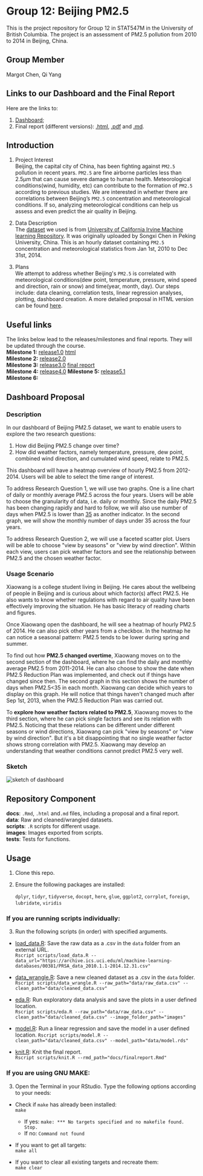 # Group 12: Beijing PM2.5
This is the project repository for Group 12 in STAT547M in the University of British Columbia. The project is an assessment of PM2.5 pollution from 2010 to 2014 in Beijing, China. 

## Group Member
Margot Chen, Qi Yang

## Links to our Dashboard and the Final Report
Here are the links to:     
1) [Dashboard]();    
2) Final report (different versions): 
[.html](https://stat547-ubc-2019-20.github.io/group_12_qiyangqd_xiaoyuanf/docs/finalreport.html), [.pdf](https://stat547-ubc-2019-20.github.io/group_12_qiyangqd_xiaoyuanf/docs/finalreport.pdf) and [.md](https://github.com/STAT547-UBC-2019-20/group_12_qiyangqd_xiaoyuanf/blob/master/docs/finalreport.md).

## Introduction 
1. Project Interest    
Beijing, the capital city of China, has been fighting against `PM2.5` pollution in recent years. `PM2.5` are fine airborne particles less than 2.5μm that can cause severe damage to human health. Meteorological conditions(wind, humidity, etc) can contribute to the formation of `PM2.5` according to previous studies. We are interested in whether there are correlations between Beijing’s `PM2.5` concentration and  meteorological conditions. If so, analyzing meteorological conditions can help us assess and even predict the air quality in Beijing.    

2. Data Description   
The [dataset](https://archive.ics.uci.edu/ml/machine-learning-databases/00381/PRSA_data_2010.1.1-2014.12.31.csv) we used is from [University of California Irvine Machine learning Repository](https://archive.ics.uci.edu/ml/datasets/Beijing+PM2.5+Data#). It was originally uploaded by Songxi Chen in Peking University, China. This is an hourly dataset containing `PM2.5` concentration and meteorological statistics from Jan 1st, 2010 to Dec 31st, 2014.   

3. Plans    
We attempt to address whether Beijing's `PM2.5` is correlated with meteorological conditions(dew point, temperature, pressure, wind speed and direction, rain or snow) and time(year, month, day). Our steps include: data cleaning, correlation tests, linear regression analyses, plotting, dashboard creation. A more detailed proposal in HTML version can be found [here](https://stat547-ubc-2019-20.github.io/group_12_qiyangqd_xiaoyuanf/docs/milestone1.html).  

## Useful links
The links below lead to the releases/milestones and final reports. They will be updated through the course.          
__Milestone 1:__ [release1.0](https://github.com/STAT547-UBC-2019-20/group_12_qiyangqd_xiaoyuanf/releases/tag/1.0)  [html](https://stat547-ubc-2019-20.github.io/group_12_qiyangqd_xiaoyuanf/docs/miletone1/milestone1.html)        
__Milestone 2:__ [release2.0](https://github.com/STAT547-UBC-2019-20/group_12_qiyangqd_xiaoyuanf/releases/tag/2.0)     
__Milestone 3:__ [release3.0](https://github.com/STAT547-UBC-2019-20/group_12_qiyangqd_xiaoyuanf/releases/tag/3.0) [final report](https://stat547-ubc-2019-20.github.io/group_12_qiyangqd_xiaoyuanf/docs/finalreport.html)   
__Milestone 4:__ [release4.0](https://github.com/STAT547-UBC-2019-20/group_12_qiyangqd_xiaoyuanf/releases/tag/4.0) 
__Milestone 5:__ [release5.1](https://github.com/STAT547-UBC-2019-20/group_12_qiyangqd_xiaoyuanf/releases/tag/5.1)  
__Milestone 6:__   

## Dashboard Proposal
### Description
In our dashboard of Beijing PM2.5 dataset, we want to enable users to explore the two research questions:
1. How did Beijing PM2.5 change over time?
2. How did weather factors, namely temperature, pressure, dew point, combined wind direction, and cumulated wind speed, relate to PM2.5.

This dashboard will have a heatmap overview of hourly PM2.5 from 2012-2014. Users will be able to select the time range of interest.

To address Research Question 1, we will use two graphs. One is a line chart of daily or monthly average PM2.5 across the four years. Users will be able to choose the granularity of data, i.e. daily or monthly. Since the daily PM2.5 has been changing rapidly and hard to follow, we will also use number of days when PM2.5 is lower than [35](https://en.wikipedia.org/wiki/Particulates#China) as another indicator. In the second graph, we will show the monthly number of days under 35 across the four years.

To address Research Question 2, we will use a faceted scatter plot. Users will be able to choose "view by seasons" or "view by wind direction". Within each view, users can pick weather factors and see the relationship between PM2.5 and the chosen weather factor. 

### Usage Scenario
Xiaowang is a college student living in Beijing. He cares about the wellbeing of people in Beijing and is curious about which factor(s) affect PM2.5. He also wants to know whether regulations with regard to air quality have been effectively improving the situation. He has basic literacy of reading charts and figures. 

Once Xiaowang open the dashboard, he will see a heatmap of hourly PM2.5 of 2014. He can also pick other years from a checkbox. In the heatmap he can notice a seasonal pattern: PM2.5 tends to be lower during spring and summer. 

To find out how __PM2.5 changed overtime__, Xiaowang moves on to the second section of the dashboard, where he can find the daily and monthly average PM2.5 from 2011-2014. He can also choose to show the date when PM2.5 Reduction Plan was implemented, and check out if things have changed since then. The second graph in this section shows the number of days when PM2.5<35 in each month. Xiaowang can decide which years to display on this graph. He will notice that things haven't changed much after Sep 1st, 2013, when the PM2.5 Reduction Plan was carried out. 

To __explore how weather factors related to PM2.5__, Xiaowang moves to the third section, where he can pick single factors and see its relation with PM2.5. Noticing that these relations can be different under different seasons or wind directions, Xiaowang can pick "view by seasons" or "view by wind direction". But it's a bit disappointing that no single weather factor shows strong correlation with PM2.5. Xiaowang may develop an understanding that weather conditions cannot predict PM2.5 very well.

### Sketch
![sketch of dashboard](https://raw.githubusercontent.com/xiaoyuanf/group_12_qiyangqd_xiaoyuanf/master/images/sketch.JPG)

## Repository Component
__docs__: `.Rmd`, `.html` and`.md` files, including a proposal and a final report.     
__data__: Raw and cleaned/wrangled datasets.        
__scripts__: `.R` scripts for different usage.      
__images__: Images exported from scripts.     
__tests__: Tests for functions.  

## Usage   

1. Clone this repo.    

2. Ensure the following packages are installed:       
  
   `dplyr`, `tidyr`, `tidyverse`, `docopt`, `here`, `glue`, `ggplot2`, `corrplot`, `foreign`, `lubridate`, `viridis`                    

### If you are running scripts individually: 
3. Run the following scripts (in order) with specified arguments.

  - [load_data.R](https://stat547-ubc-2019-20.github.io/group_12_qiyangqd_xiaoyuanf/scripts/load_data.R): Save the raw data as a .csv in the `data` folder from an external URL.         
  `Rscript scripts/load_data.R --data_url="https://archive.ics.uci.edu/ml/machine-learning-databases/00381/PRSA_data_2010.1.1-2014.12.31.csv"`    
  
  - [data_wrangle.R](https://stat547-ubc-2019-20.github.io/group_12_qiyangqd_xiaoyuanf/scripts/data_wrangle.R): Save a new cleaned dataset as a .csv in the `data` folder.      
  `Rscript scripts/data_wrangle.R --raw_path="data/raw_data.csv" --clean_path="data/cleaned_data.csv"`   
  
  - [eda.R](https://stat547-ubc-2019-20.github.io/group_12_qiyangqd_xiaoyuanf/scripts/eda.R): Run exploratory data analysis and save the plots in a user defined location.         
  `Rscript scripts/eda.R --raw_path="data/raw_data.csv" --clean_path="data/cleaned_data.csv" --image_folder_path="images"`
  
  - [model.R](https://stat547-ubc-2019-20.github.io/group_12_qiyangqd_xiaoyuanf/scripts/model.R): Run a linear regression and save the model in a user defined location.
  `Rscript scripts/model.R --clean_path="data/cleaned_data.csv" --model_path="data/model.rds"`
  
  - [knit.R](https://stat547-ubc-2019-20.github.io/group_12_qiyangqd_xiaoyuanf/scripts/knit.R): Knit the final report.              
  `Rscript scripts/knit.R --rmd_path="docs/finalreport.Rmd"`

### If you are using GNU MAKE:

3. Open the Terminal in your RStudio. Type the following options according to your needs:

- Check if `make` has already been installed:   
      `make`
  * If yes: `make: *** No targets specified and no makefile found. Stop.`    
  * If no: `Command not found`

- If you want to get all targets:    
  `make all`  
  
- If you want to clear all existing targets and recreate them:     
  `make clear`
  




